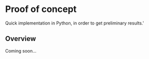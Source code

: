# Proof of concept
Quick implementation in Python, in order to get preliminary results.'

## Overview
Coming soon...
